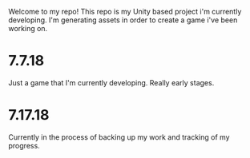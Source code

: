 Welcome to my repo!
This repo is my Unity based project i'm currently developing. I'm generating assets in order to create a game i've been working on.



# 7.7.18
Just a game that I'm currently developing. Really early stages.
# 7.17.18 
Currently in the process of backing up my work and tracking of my progress.
